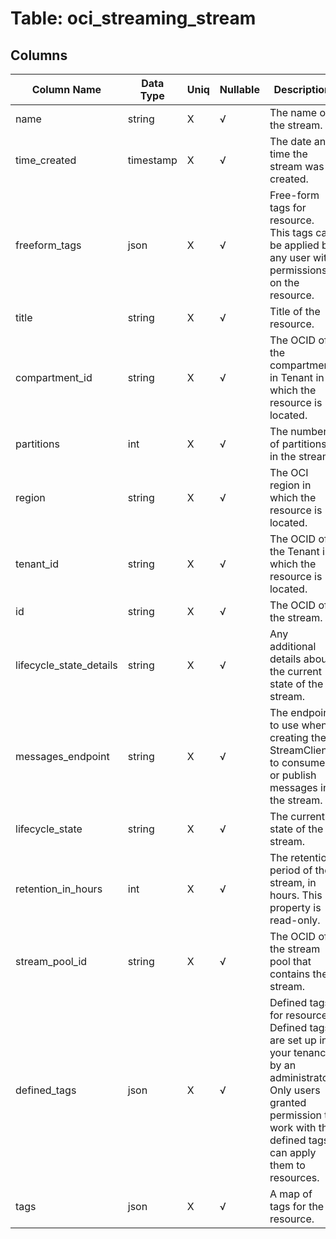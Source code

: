 # Table: oci_streaming_stream

## Columns 

|  Column Name   |  Data Type  | Uniq | Nullable | Description | 
|  ----  | ----  | ----  | ----  | ---- | 
| name | string | X | √ | The name of the stream. | 
| time_created | timestamp | X | √ | The date and time the stream was created. | 
| freeform_tags | json | X | √ | Free-form tags for resource. This tags can be applied by any user with permissions on the resource. | 
| title | string | X | √ | Title of the resource. | 
| compartment_id | string | X | √ | The OCID of the compartment in Tenant in which the resource is located. | 
| partitions | int | X | √ | The number of partitions in the stream. | 
| region | string | X | √ | The OCI region in which the resource is located. | 
| tenant_id | string | X | √ | The OCID of the Tenant in which the resource is located. | 
| id | string | X | √ | The OCID of the stream. | 
| lifecycle_state_details | string | X | √ | Any additional details about the current state of the stream. | 
| messages_endpoint | string | X | √ | The endpoint to use when creating the StreamClient to consume or publish messages in the stream. | 
| lifecycle_state | string | X | √ | The current state of the stream. | 
| retention_in_hours | int | X | √ | The retention period of the stream, in hours. This property is read-only. | 
| stream_pool_id | string | X | √ | The OCID of the stream pool that contains the stream. | 
| defined_tags | json | X | √ | Defined tags for resource. Defined tags are set up in your tenancy by an administrator. Only users granted permission to work with the defined tags can apply them to resources. | 
| tags | json | X | √ | A map of tags for the resource. | 


